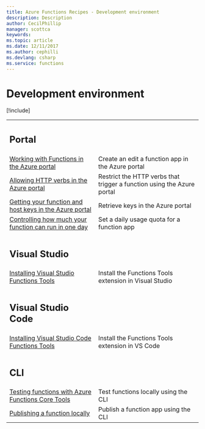 ```yaml
---
title: Azure Functions Recipes - Development environment
description: Description
author: CecilPhillip
manager: scottca
keywords:
ms.topic: article
ms.date: 12/11/2017
ms.author: cephilli
ms.devlang: csharp
ms.service: functions
---
```


# Development environment

[!include[](../includes/header.md)]

| | |
---|---
|<h2>Portal</h2> | |
[Working with Functions in the Azure portal](portal.md#working-with-functions-in-the-azure-portal) | Create an edit a function app in the Azure portal
[Allowing HTTP verbs in the Azure portal](portal.md#allowing-http-verbs-in-the-azure-portal) | Restrict the HTTP verbs that trigger a function using the Azure portal
[Getting your function and host keys in the Azure portal](portal.md#getting-your-function-and-host-keys-in-the-azure-portal) | Retrieve keys in the Azure portal
[Controlling how much your function can run in one day](portal.md#controlling-how-much-your-function-can-run-in-one-day) | Set a daily usage quota for a function app
| | |
|<h2>Visual Studio</h2> | |
[Installing Visual Studio Functions Tools](visual-studio.md#installing-visual-studio-functions-tools) | Install the Functions Tools extension in Visual Studio
| | |
|<h2>Visual Studio Code</h2> | |
[Installing Visual Studio Code Functions Tools](vscode.md#installing-visual-studio-code-functions-tools) | Install the Functions Tools extension in VS Code
| | |
|<h2>CLI</h2> | |
[Testing functions with Azure Functions Core Tools](cli.md#testing-functions-with-azure-functions-core-tools) | Test functions locally using the CLI
[Publishing a function locally](cli.md#publishing-a-function-locally) | Publish a function app using the CLI
